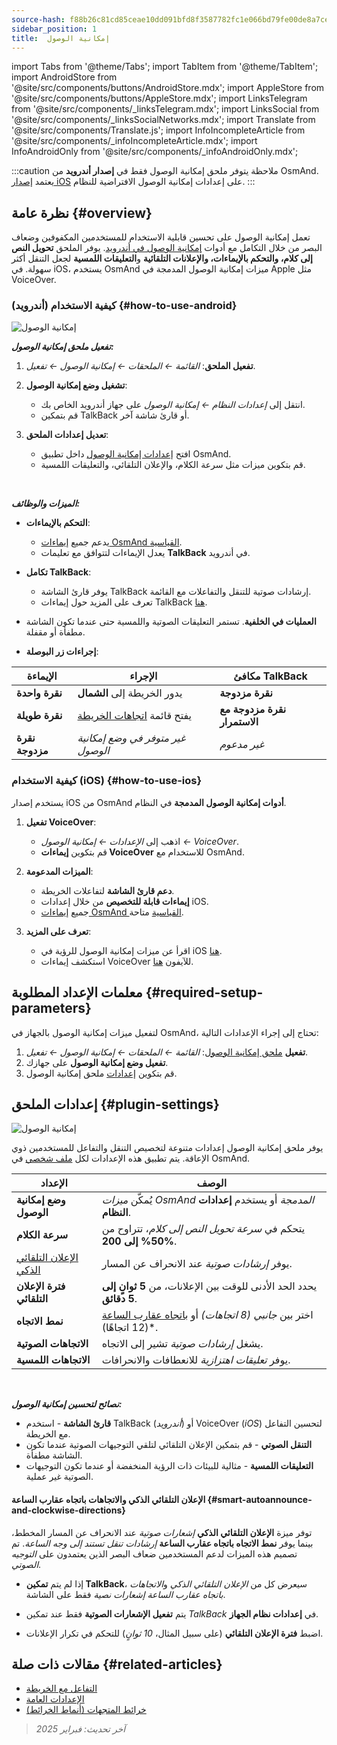 ```yaml
---
source-hash: f88b26c81cd85ceae10dd091bfd8f3587782fc1e066bd79fe00de8a7ce769b72
sidebar_position: 1
title:  إمكانية الوصول
---
```

import Tabs from '@theme/Tabs';
import TabItem from '@theme/TabItem';
import AndroidStore from '@site/src/components/buttons/AndroidStore.mdx';
import AppleStore from '@site/src/components/buttons/AppleStore.mdx';
import LinksTelegram from '@site/src/components/_linksTelegram.mdx';
import LinksSocial from '@site/src/components/_linksSocialNetworks.mdx';
import Translate from '@site/src/components/Translate.js';
import InfoIncompleteArticle from '@site/src/components/_infoIncompleteArticle.mdx';
import InfoAndroidOnly from '@site/src/components/_infoAndroidOnly.mdx';


:::caution ملاحظة
يتوفر ملحق إمكانية الوصول فقط في **إصدار أندرويد** من OsmAnd. يعتمد [إصدار iOS](#how-to-use-ios) على إعدادات إمكانية الوصول الافتراضية للنظام.
:::

## نظرة عامة {#overview}

تعمل إمكانية الوصول على تحسين قابلية الاستخدام للمستخدمين المكفوفين وضعاف البصر من خلال التكامل مع أدوات [إمكانية الوصول في أندرويد](https://www.android.com/accessibility/). يوفر الملحق **تحويل النص إلى كلام، والتحكم بالإيماءات، والإعلانات التلقائية** و**التعليقات اللمسية** لجعل التنقل أكثر سهولة. في iOS، يستخدم OsmAnd ميزات إمكانية الوصول المدمجة في Apple مثل VoiceOver.


### كيفية الاستخدام (أندرويد) {#how-to-use-android}

![إمكانية الوصول](@site/static/img/plugins/Accessibility/access_turned_off.png)

***تفعيل ملحق إمكانية الوصول:***

1. **تفعيل الملحق**: *القائمة ← الملحقات ← إمكانية الوصول ← تفعيل*.

2. **تشغيل وضع إمكانية الوصول**:
   - انتقل إلى *إعدادات النظام ← إمكانية الوصول* على جهاز أندرويد الخاص بك.
   - قم بتمكين TalkBack أو قارئ شاشة آخر.

3. **تعديل إعدادات الملحق**:
   - افتح [إعدادات إمكانية الوصول](#plugin-settings) داخل تطبيق OsmAnd.
   - قم بتكوين ميزات مثل سرعة الكلام، والإعلان التلقائي، والتعليقات اللمسية.

<br/>

***الميزات والوظائف:***

- **التحكم بالإيماءات**:
   - يدعم جميع [إيماءات OsmAnd القياسية](../map/interact-with-map#gestures).
   - يعدل الإيماءات لتتوافق مع تعليمات **TalkBack** في أندرويد.

- **تكامل TalkBack**:
   - يوفر قارئ الشاشة TalkBack إرشادات صوتية للتنقل والتفاعلات مع القائمة.
   - تعرف على المزيد حول إيماءات TalkBack [هنا](https://support.google.com/accessibility/android/answer/6151827?hl=en&ref_topic=10601570#zippy=%2Cother%2Cbasic-navigation).

- **العمليات في الخلفية**. تستمر التعليقات الصوتية واللمسية حتى عندما تكون الشاشة مطفأة أو مقفلة.

- **إجراءات زر البوصلة**:

| الإيماءة | الإجراء | مكافئ TalkBack |
|-----|-----|-----|
| **نقرة واحدة** | يدور الخريطة إلى **الشمال** | **نقرة مزدوجة** |
| **نقرة طويلة** | يفتح قائمة [اتجاهات الخريطة](../map/interact-with-map.md#map-orientation-modes) | **نقرة مزدوجة مع الاستمرار** |
| **نقرة مزدوجة** | *غير متوفر في وضع إمكانية الوصول* | *غير مدعوم* |


### كيفية الاستخدام (iOS) {#how-to-use-ios}

يستخدم إصدار iOS من OsmAnd **أدوات إمكانية الوصول المدمجة** في النظام.

1. **تفعيل VoiceOver**:
   - اذهب إلى *الإعدادات ← إمكانية الوصول ← VoiceOver*.
   - قم بتكوين **إيماءات VoiceOver** للاستخدام مع OsmAnd.

2. **الميزات المدعومة**:
   - **دعم قارئ الشاشة** لتفاعلات الخريطة.
   - **إيماءات قابلة للتخصيص** من خلال إعدادات iOS.
   - جميع [إيماءات OsmAnd القياسية](../map/interact-with-map#gestures) متاحة.

3. **تعرف على المزيد**:
   - اقرأ عن ميزات إمكانية الوصول للرؤية في iOS [هنا](https://www.apple.com/accessibility/vision/).
   - استكشف إيماءات VoiceOver للآيفون [هنا](https://support.apple.com/en-gb/guide/iphone/iph3e2e2281/ios).


## معلمات الإعداد المطلوبة {#required-setup-parameters}

لتفعيل ميزات إمكانية الوصول بالجهاز في OsmAnd، تحتاج إلى إجراء الإعدادات التالية:

1. **تفعيل** [ملحق إمكانية الوصول](../plugins/index.md#enable--disable): *القائمة ← الملحقات ← إمكانية الوصول ← تفعيل*.
2. **تفعيل وضع إمكانية الوصول** على جهازك.
3. قم بتكوين [إعدادات](#plugin-settings) ملحق إمكانية الوصول.


## إعدادات الملحق {#plugin-settings}

*<Translate android="true" ids="shared_string_menu,plugins_menu_group,shared_string_accessibility,shared_string_settings"/>*

![إمكانية الوصول](@site/static/img/plugins/Accessibility/access_.png)

يوفر ملحق إمكانية الوصول إعدادات متنوعة لتخصيص التنقل والتفاعل للمستخدمين ذوي الإعاقة. يتم تطبيق هذه الإعدادات لكل [ملف شخصي](../personal/profiles.md) في OsmAnd.

| الإعداد | الوصف |
|---------------------------|-------------|
| **وضع إمكانية الوصول** | يُمكّن *ميزات OsmAnd المدمجة* أو يستخدم **إعدادات النظام**. |
| **سرعة الكلام** | يتحكم في *سرعة تحويل النص إلى كلام*، تتراوح من **50% إلى 200%**. |
| [الإعلان التلقائي الذكي](#smart-autoannounce-and-clockwise-directions) | يوفر *إرشادات صوتية* عند الانحراف عن المسار. |
| **فترة الإعلان التلقائي** | يحدد الحد الأدنى للوقت بين الإعلانات، من **5 ثوانٍ إلى 5 دقائق**. |
| **نمط الاتجاه** | اختر بين *جانبي (8 اتجاهات)* أو [باتجاه عقارب الساعة](#smart-autoannounce-and-clockwise-directions) (12 اتجاهًا)*. |
| **الاتجاهات الصوتية** | يشغل *إرشادات صوتية* تشير إلى الاتجاه. |
| **الاتجاهات اللمسية** | يوفر *تعليقات اهتزازية* للانعطافات والانحرافات. |

<!--
- **Accessibility Mode**. Enable special tools that help people with disabilities interact with the OsmAnd app. There are three modes: *On* - turns on the built-in OsmAnd features, *Off* - turns off all plugin features, and *According to the Android system settings* - turns on Android system settings.

- **Speech rate**. Adjust the speech rate of the text-to-speech, ranging from 50%  to 200%.

- **Smart autoannounce**. If enabled, you will receive voice announcements when you deviate from the set track.

- **Autoannounce period**. This is an automatic announcement of the direction and distance to your destination. You can select a minimal time between announcements, ranging from 5 seconds to 5 minutes.

- **Direction style**. Choose how the OsmAnd app will notify you about directions. *Sidewise* - indicates the direction to the sides of the world (8 directions), *Clockwise* - indicates directions oriented to the clock face (12 directions).

- **Audio directions**. Provides feedback when navigating by indicating the direction to the target point with sound.

- **Haptic directions**. This setting provides haptic feedback when navigating. The vibration indicates the direction to the target point and deviations from the path.
-->

<br/>

***نصائح لتحسين إمكانية الوصول:***

- **قارئ الشاشة** - استخدم TalkBack (*أندرويد*) أو VoiceOver (*iOS*) لتحسين التفاعل مع الخريطة.
- **التنقل الصوتي** - قم بتمكين الإعلان التلقائي لتلقي التوجيهات الصوتية عندما تكون الشاشة مطفأة.
- **التعليقات اللمسية** - مثالية للبيئات ذات الرؤية المنخفضة أو عندما تكون التوجيهات الصوتية غير عملية.


#### الإعلان التلقائي الذكي والاتجاهات باتجاه عقارب الساعة {#smart-autoannounce-and-clockwise-directions}

توفر ميزة **الإعلان التلقائي الذكي** *إشعارات صوتية* عند الانحراف عن المسار المخطط، بينما يوفر **نمط الاتجاه باتجاه عقارب الساعة** *إرشادات تنقل تستند إلى وجه الساعة*. تم تصميم هذه الميزات لدعم المستخدمين ضعاف البصر الذين يعتمدون على *التوجيه الصوتي*.

- إذا لم يتم **تمكين TalkBack**، سيعرض كل من *الإعلان التلقائي الذكي* و*الاتجاهات باتجاه عقارب الساعة* *إشعارات نصية* فقط على الشاشة.

- يتم **تفعيل الإشعارات الصوتية** فقط عند تمكين *TalkBack* في **إعدادات نظام الجهاز**.

- اضبط **فترة الإعلان التلقائي** (على سبيل المثال، *10 ثوانٍ*) للتحكم في تكرار الإعلانات.


## مقالات ذات صلة {#related-articles}

- [التفاعل مع الخريطة](../../user/map/interact-with-map.md)
- [الإعدادات العامة](../../user/personal/global-settings.md)
- [خرائط المتجهات (أنماط الخرائط)](../../user/map/vector-maps.md)

> *آخر تحديث: فبراير 2025*